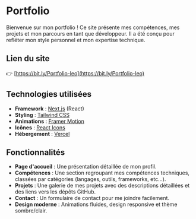 # Portfolio

Bienvenue sur mon portfolio ! Ce site présente mes compétences, mes projets et mon parcours en tant que développeur. Il a été conçu pour refléter mon style personnel et mon expertise technique.

## Lien du site

👉 [https://bit.ly/Portfolio-leo](https://bit.ly/Portfolio-leo)

## Technologies utilisées

- **Framework** : [Next.js](https://nextjs.org/) (React)
- **Styling** : [Tailwind CSS](https://tailwindcss.com/)
- **Animations** : [Framer Motion](https://www.framer.com/motion/)
- **Icônes** : [React Icons](https://react-icons.github.io/react-icons/)
- **Hébergement** : [Vercel](https://vercel.com/)

## Fonctionnalités

- **Page d'accueil** : Une présentation détaillée de mon profil.
- **Compétences** : Une section regroupant mes compétences techniques, classées par catégories (langages, outils, frameworks, etc...).
- **Projets** : Une galerie de mes projets avec des descriptions détaillées et des liens vers les dépôts GitHub.
- **Contact** : Un formulaire de contact pour me joindre facilement.
- **Design moderne** : Animations fluides, design responsive et thème sombre/clair.
